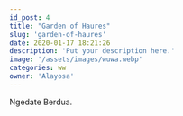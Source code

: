 ```yaml
---
id_post: 4
title: "Garden of Haures"
slug: 'garden-of-haures'
date: 2020-01-17 18:21:26
description: 'Put your description here.'
image: '/assets/images/wuwa.webp'
categories: ww
owner: 'Alayosa'
---
```


Ngedate Berdua.
